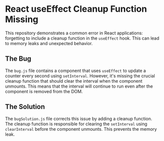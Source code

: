 # React useEffect Cleanup Function Missing

This repository demonstrates a common error in React applications: forgetting to include a cleanup function in the `useEffect` hook. This can lead to memory leaks and unexpected behavior.

## The Bug

The `bug.js` file contains a component that uses `useEffect` to update a counter every second using `setInterval`. However, it's missing the crucial cleanup function that should clear the interval when the component unmounts. This means that the interval will continue to run even after the component is removed from the DOM.

## The Solution

The `bugSolution.js` file corrects this issue by adding a cleanup function.  The cleanup function is responsible for clearing the `setInterval` using `clearInterval` before the component unmounts. This prevents the memory leak.